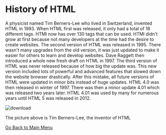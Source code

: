 # History of HTML

A physicist named Tim Berners-Lee who lived in Switzerland, invented HTML in 1993. When HTML first was released, it only had a total of 18 different tags. HTMl now has over 130 tags that can be used. HTMl didn't grow at first because not many developers at the time had the desire to create websites. The second version of HTML was released in 1995. There wasn't many upgrades from the old version, it was just updated to make it easier for others to learn and develop websites. Dave Raggett then introduced a whole new fresh draft on HTML in 1997. The third version of HTML was never released because of how big the update was. This new version included lots of powerful and advanced features that slowed down the website browser drastically. After this mistake, all future versions of HTML were updated in minor bits instead of huge updates. HTML 4.0 was then released in winter of 1997. There was then a minor update 4.01 which was released two years later. HTML 4.01 was used by many for numerous years until HTML 5 was released in 2012. 

![download](https://user-images.githubusercontent.com/70455640/204651295-b31d04df-57d8-4e62-816b-ced54673393b.jpg)

The picture above is Tim Berners-Lee, the inventor of HTML

[Go Back to Main Menu](README.md)
